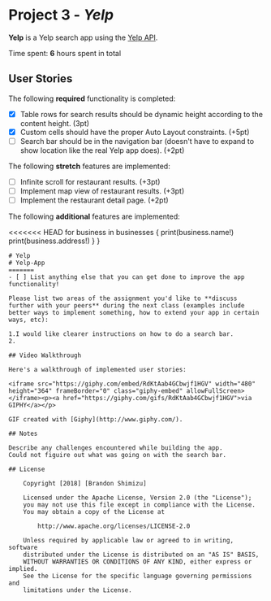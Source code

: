 # Project 3 - *Yelp*

**Yelp** is a Yelp search app using the [Yelp API](http://www.yelp.com/developers/documentation/v2/search_api).

Time spent: **6** hours spent in total

## User Stories

The following **required** functionality is completed:

- [x] Table rows for search results should be dynamic height according to the content height. (3pt)
- [x] Custom cells should have the proper Auto Layout constraints. (+5pt)
- [ ] Search bar should be in the navigation bar (doesn't have to expand to show location like the real Yelp app does). (+2pt)

The following **stretch** features are implemented:

- [ ] Infinite scroll for restaurant results. (+3pt)
- [ ] Implement map view of restaurant results. (+3pt)
- [ ] Implement the restaurant detail page. (+2pt)

The following **additional** features are implemented:

<<<<<<< HEAD
    for business in businesses {
        print(business.name!)
        print(business.address!)
    }
}
```
# Yelp
# Yelp-App
=======
- [ ] List anything else that you can get done to improve the app functionality!

Please list two areas of the assignment you'd like to **discuss further with your peers** during the next class (examples include better ways to implement something, how to extend your app in certain ways, etc):

1.I would like clearer instructions on how to do a search bar.
2.

## Video Walkthrough

Here's a walkthrough of implemented user stories:

<iframe src="https://giphy.com/embed/RdKtAab4GCbwjf1HGV" width="480" height="364" frameBorder="0" class="giphy-embed" allowFullScreen></iframe><p><a href="https://giphy.com/gifs/RdKtAab4GCbwjf1HGV">via GIPHY</a></p>

GIF created with [Giphy](http://www.giphy.com/).

## Notes

Describe any challenges encountered while building the app.
Could not figuire out what was going on with the search bar.

## License

    Copyright [2018] [Brandon Shimizu]

    Licensed under the Apache License, Version 2.0 (the "License");
    you may not use this file except in compliance with the License.
    You may obtain a copy of the License at

        http://www.apache.org/licenses/LICENSE-2.0

    Unless required by applicable law or agreed to in writing, software
    distributed under the License is distributed on an "AS IS" BASIS,
    WITHOUT WARRANTIES OR CONDITIONS OF ANY KIND, either express or implied.
    See the License for the specific language governing permissions and
    limitations under the License.
